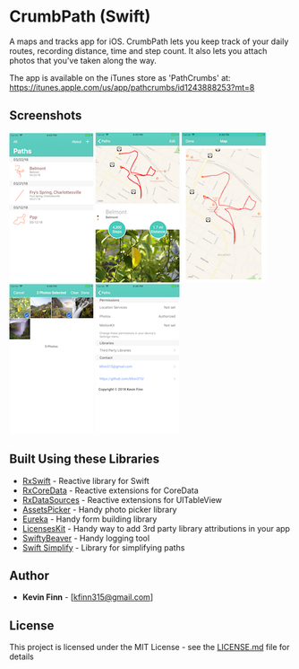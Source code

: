 # CrumbPath (Swift)

A maps and tracks app for iOS. CrumbPath lets you keep track of your daily routes, recording distance, time and step count. It also lets you attach photos that you've taken along the way.

The app is available on the iTunes store as 'PathCrumbs' at: https://itunes.apple.com/us/app/pathcrumbs/id1243888253?mt=8 

## Screenshots

![](./Screenshots/ss0.png)
![](./Screenshots/ss1.png)
![](./Screenshots/ss2.png)
![](./Screenshots/ss3.png)
![](./Screenshots/ss4.png)

## Built Using these Libraries

* [RxSwift](https://github.com/ReactiveX/RxSwift) - Reactive library for Swift
* [RxCoreData](https://github.com/RxSwiftCommunity/RxCoreData) - Reactive extensions for CoreData
* [RxDataSources](https://github.com/RxSwiftCommunity/RxDataSources) - Reactive extensions for UITableView
* [AssetsPicker](https://github.com/DragonCherry/AssetsPickerViewController)  - Handy photo picker library
* [Eureka](https://github.com/xmartlabs/Eureka) - Handy form building library
* [LicensesKit](https://github.com/mattwyskiel/LicensesKit) - Handy way to add 3rd party library attributions in your app
* [SwiftyBeaver](https://github.com/SwiftyBeaver/SwiftyBeaver) - Handy logging tool
* [Swift Simplify](https://github.com/malcommac/SwiftSimplify) - Library for simplifying paths

## Author

* **Kevin Finn** - [kfinn315@gmail.com]

## License

This project is licensed under the MIT License - see the [LICENSE.md](LICENSE.md) file for details
